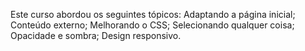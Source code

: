 Este curso abordou os seguintes tópicos: 
Adaptando a página inicial; 
Conteúdo externo; 
Melhorando o CSS; 
Selecionando qualquer coisa; 
Opacidade e sombra; 
Design responsivo.
